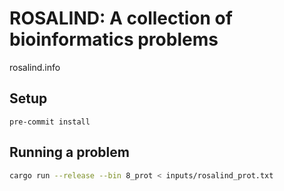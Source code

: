 # ROSALIND: A collection of bioinformatics problems 

rosalind.info


## Setup
`pre-commit install`

## Running a problem

```bash
cargo run --release --bin 8_prot < inputs/rosalind_prot.txt
```
